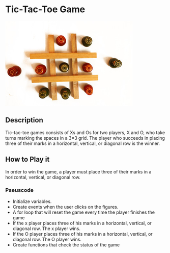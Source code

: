 # Tic-Tac-Toe Game
![Tic-Tac-Toe Game!](img/tictactoegame.jpg)

## Description
Tic-tac-toe games consists of Xs and Os for two players, X and O, who take turns marking the spaces in a 3×3 grid. The player who succeeds in placing three of their marks in a horizontal, vertical, or diagonal row is the winner.

## How to Play it
In order to win the game, a player must place three of their marks in a horizontal, vertical, or diagonal row.

### Pseuscode
* Initialize variables.
* Create events when the user clicks on the figures. 
* A for loop that will reset the game every time the player finishes the game
* If the x player places three of his marks in a horizontal, vertical, or diagonal row. The x player wins.
* If the O player  places three of his marks in a horizontal, vertical, or diagonal row. The O player wins.
* Create functions that check the status of the game

